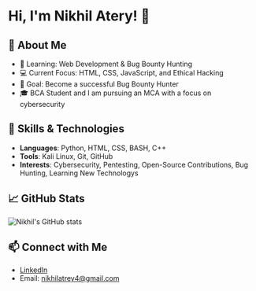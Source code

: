# Hi, I'm Nikhil Atery! 👋

## 🚀 About Me
- 🌱 Learning: Web Development & Bug Bounty Hunting  
- 💻 Current Focus: HTML, CSS, JavaScript, and Ethical Hacking  
- 🎯 Goal: Become a successful Bug Bounty Hunter  
- 🎓 BCA Student and I am pursuing an MCA with a focus on cybersecurity

## 🔧 Skills & Technologies
- **Languages**: Python, HTML, CSS, BASH, C++  
- **Tools**: Kali Linux, Git, GitHub  
- **Interests**: Cybersecurity, Pentesting, Open-Source Contributions, Bug Hunting, Learning New Technologys

## 📈 GitHub Stats
![Nikhil's GitHub stats](https://github-readme-stats.vercel.app/api?username=NikhilAtrey&show_icons=true&theme=radical)


## 📫 Connect with Me
- [LinkedIn](https://www.linkedin.com/in/nikhil-atrey01/)
- Email: nikhilatrey4@gmail.com
